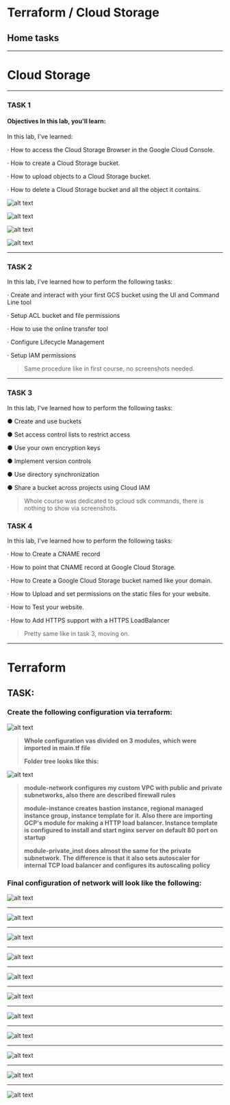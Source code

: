 # Terraform / Cloud Storage

## Home tasks

***

# Cloud Storage

***

### TASK 1

#### Objectives In this lab, you'll learn:

In this lab, I've learned:

· How to access the Cloud Storage Browser in the Google Cloud Console.

· How to create a Cloud Storage bucket.

· How to upload objects to a Cloud Storage bucket.

· How to delete a Cloud Storage bucket and all the object it contains.




![alt text](https://github.com/MNT-Lab/google-cloud-module/blob/mbazhok/day4/img/c1.png "course screenshot")

![alt text](https://github.com/MNT-Lab/google-cloud-module/blob/mbazhok/day4/img/c2.png "course screenshot")

![alt text](https://github.com/MNT-Lab/google-cloud-module/blob/mbazhok/day4/img/c3.png "course screenshot")

![alt text](https://github.com/MNT-Lab/google-cloud-module/blob/mbazhok/day4/img/c4.png "course screenshot")


***


### TASK 2

In this lab, I've learned how to perform the following tasks:

· Create and interact with your first GCS bucket using the UI and Command Line tool

· Setup ACL bucket and file permissions

· How to use the online transfer tool

· Configure Lifecycle Management

· Setup IAM permissions

> Same procedure like in first course, no screenshots needed.


***

### TASK 3

In this lab, I've learned how to perform the following tasks:

● Create and use buckets

● Set access control lists to restrict access

● Use your own encryption keys

● Implement version controls

● Use directory synchronization

● Share a bucket across projects using Cloud IAM

> Whole course was dedicated to gcloud sdk commands, there is nothing to show via screenshots.


### TASK 4

In this lab, I've learned how to perform the following tasks:

· How to Create a CNAME record

· How to point that CNAME record at Google Cloud Storage.

· How to Create a Google Cloud Storage bucket named like your domain.

· How to Upload and set permissions on the static files for your website.

· How to Test your website.

· How to Add HTTPS support with a HTTPS LoadBalancer

> Pretty same like in task 3, moving on.


***

# Terraform

## TASK:

### Create the following configuration via terraform:

![alt text](https://github.com/MNT-Lab/google-cloud-module/blob/mbazhok/day4/img/plan.png "network schema")


> **Whole configuration vas divided on 3 modules, which were imported in main.tf file**
>
> **Folder tree looks like this:**

![alt text](https://github.com/MNT-Lab/google-cloud-module/blob/mbazhok/day4/img/11.png "network schema")

> **module-network configures my custom VPC with public and private subnetworks, also there are described firewall rules**
>
> **module-instance creates  bastion instance, regional managed instance group, instance template for it. Also there are importing GCP's module for making a HTTP load balancer. Instance template is configured to install and start nginx server on default 80 port on startup**
>
> **module-private_inst does almost the same for the private subnetwork. The difference is that it also sets autoscaler for internal TCP load balancer and configures its autoscaling policy**

### Final configuration of network will look like the following:

![alt text](https://github.com/MNT-Lab/google-cloud-module/blob/mbazhok/day4/img/4.png "network schema")
***
![alt text](https://github.com/MNT-Lab/google-cloud-module/blob/mbazhok/day4/img/5.png "network schema")
***
![alt text](https://github.com/MNT-Lab/google-cloud-module/blob/mbazhok/day4/img/6.png "network schema")
***
![alt text](https://github.com/MNT-Lab/google-cloud-module/blob/mbazhok/day4/img/7.png "network schema")
***
![alt text](https://github.com/MNT-Lab/google-cloud-module/blob/mbazhok/day4/img/8.png "network schema")
***
![alt text](https://github.com/MNT-Lab/google-cloud-module/blob/mbazhok/day4/img/0.png "network schema")
***
![alt text](https://github.com/MNT-Lab/google-cloud-module/blob/mbazhok/day4/img/1.png "network schema")
***
![alt text](https://github.com/MNT-Lab/google-cloud-module/blob/mbazhok/day4/img/2.png "network schema")
***
![alt text](https://github.com/MNT-Lab/google-cloud-module/blob/mbazhok/day4/img/3.png "network schema")
***
![alt text](https://github.com/MNT-Lab/google-cloud-module/blob/mbazhok/day4/img/9.png "network schema")
***
![alt text](https://github.com/MNT-Lab/google-cloud-module/blob/mbazhok/day4/img/10.png "network schema")














